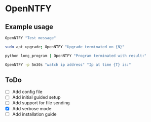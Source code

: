 # OpenNTFY

## Example usage

```bash
OpenNTFY "Test message"
```

```bash
sudo apt upgrade; OpenNTFY "Upgrade terminated on {N}"
```

```bash
python long_program | OpenNTFY "Program terminated with result:"
```

```bash
OpenNTFY -p 5m30s "watch ip address" "Ip at time {T} is:"
```

## ToDo

- [ ] Add config file
- [ ] Add initial guided setup
- [ ] Add support for file sending
- [x] Add verbose mode
- [ ] Add installation guide
